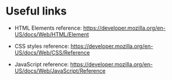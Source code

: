 # Useful links

- HTML Elements reference: <https://developer.mozilla.org/en-US/docs/Web/HTML/Element>

- CSS styles reference: <https://developer.mozilla.org/en-US/docs/Web/CSS/Reference>

- JavaScript reference: <https://developer.mozilla.org/en-US/docs/Web/JavaScript/Reference>
